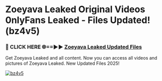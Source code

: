 # Zoeyava Leaked Original Videos 0nlyFans Leaked - Files Updated! (bz4v5)

<h3>🔴 CLICK HERE 🌐==►► <a href="https://tinyurl.com/2jnfzry5" rel="nofollow">Zoeyava Leaked Updated Files</a></h3>

Get Zoeyava Leaked and all content. Now you can access all videos and pictures of Zoeyava Leaked. New Updated Files 2025!

[![bz4v5](https://i.imgur.com/GyGTBgg.gif)](https://tinyurl.com/2jnfzry5)
